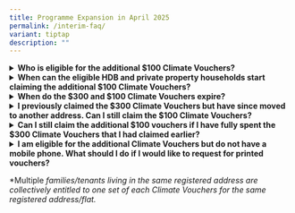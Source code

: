 ```yaml
---
title: Programme Expansion in April 2025
permalink: /interim-faq/
variant: tiptap
description: ""
---
```

<div data-type="detailGroup" class="isomer-accordion isomer-accordion-white">
<details class="isomer-details">
<summary><strong>Who is eligible for the additional $100 Climate Vouchers?</strong>
</summary>
<div data-type="detailsContent" class="isomer-details-content">
<p>To be eligible for the $100 additional Climate Vouchers, you must be a
Singapore Citizen or Permanent Resident registered and residing at an HDB
flat. With the expansion of the enhanced CFHP to private residential households,
Singapore Citizen registered and residing at a private residential property
may also claim the additional $100 Climate Vouchers from 15 Apr 2025. Each
eligible household* is only entitled to one set of $300 vouchers and one
set of $100 vouchers.</p>
</div>
</details>
<details class="isomer-details">
<summary><strong>When can the eligible HDB and private property households start claiming the additional $100 Climate Vouchers?</strong>
</summary>
<div data-type="detailsContent" class="isomer-details-content">
<p>Eligible households* may claim their Climate Vouchers at <a href="http://www.go.gov.sg/cv-claim" rel="noopener noreferrer nofollow" target="_blank">www.go.gov.sg/cv-claim</a> from
15 Apr 2025. The vouchers are valid until 31 Dec 2027 and households are
encouraged to use the vouchers and switch to more resource efficient products
when their appliances are due for replacement, e.g. when they cannot be
cost-effectively repaired.</p>
</div>
</details>
<details class="isomer-details">
<summary><strong>When do the $300 and $100 Climate Vouchers expire?</strong>
</summary>
<div data-type="detailsContent" class="isomer-details-content">
<p>The Climate Vouchers will expire on 31 Dec 2027.</p>
</div>
</details>
<details class="isomer-details">
<summary><strong>I previously claimed the $300 Climate Vouchers but have since moved to another address. Can I still claim the $100 Climate Vouchers?</strong>
</summary>
<div data-type="detailsContent" class="isomer-details-content">
<p>Eligible households* that have moved to a different residential address
may still claim the $100 Climate Vouchers under their new address. Residents
are advised to update their registered address with ICA as soon as possible
before making the claim.</p>
</div>
</details>
<details class="isomer-details">
<summary><strong>Can I still claim the additional $100 vouchers if I have fully spent the $300 Climate Vouchers that I had claimed earlier?</strong>
</summary>
<div data-type="detailsContent" class="isomer-details-content">
<p>Yes, all eligible households* can claim the additional $100 Climate Vouchers,
regardless of whether they have spent the original set of $300 vouchers.</p>
</div>
</details>
<details class="isomer-details">
<summary><strong>I am eligible for the additional Climate Vouchers but do not have a mobile phone. What should I do if I would like to request for printed vouchers?</strong>
</summary>
<div data-type="detailsContent" class="isomer-details-content">
<p>Eligible households* may submit a request to NEA after the additional
$100 Climate Vouchers is made available. More information will be provided
at a later date.</p>
</div>
</details>
</div>
<p></p>
<p>*Multiple <em>families/tenants living in the same registered address are collectively entitled to one set of each Climate Vouchers for the same registered address/flat.</em>
</p>